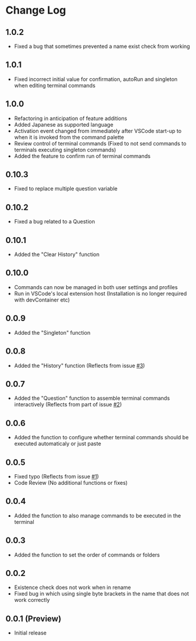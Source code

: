 # Change Log

## 1.0.2

- Fixed a bug that sometimes prevented a name exist check from working

## 1.0.1

- Fixed incorrect initial value for confirmation, autoRun and singleton when editing terminal commands

## 1.0.0

- Refactoring in anticipation of feature additions
- Added Japanese as supported language
- Activation event changed from immediately after VSCode start-up to when it is invoked from the command palette
- Review control of terminal commands (Fixed to not send commands to terminals executing singleton commands)
- Added the feature to confirm run of terminal commands

## 0.10.3

- Fixed to replace multiple question variable

## 0.10.2

- Fixed a bug related to a Question

## 0.10.1

- Added the "Clear History" function

## 0.10.0

- Commands can now be managed in both user settings and profiles
- Run in VSCode's local extension host (Installation is no longer required with devContainer etc)

## 0.0.9

- Added the "Singleton" function

## 0.0.8

- Added the "History" function (Reflects from issue [#3](https://github.com/Angelmaneuver/command-launcher/issues/3))

## 0.0.7

- Added the "Question" function to assemble terminal commands interactively (Reflects from part of issue [#2](https://github.com/Angelmaneuver/command-launcher/issues/2))

## 0.0.6

- Added the function to configure whether terminal commands should be executed automaticaly or just paste

## 0.0.5

- Fixed typo (Reflects from issue [#1](https://github.com/Angelmaneuver/command-launcher/issues/1))
- Code Review (No additional functions or fixes)

## 0.0.4

- Added the function to also manage commands to be executed in the terminal

## 0.0.3

- Added the function to set the order of commands or folders

## 0.0.2

- Existence check does not work when in rename
- Fixed bug in which using single byte brackets in the name that does not work correctly

## 0.0.1 (Preview)

- Initial release
